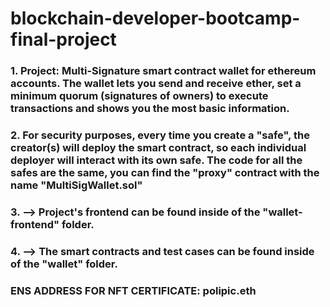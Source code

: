 # blockchain-developer-bootcamp-final-project

### 1. Project: Multi-Signature smart contract wallet for ethereum accounts. The wallet lets you send and receive ether, set a minimum quorum (signatures of owners) to execute transactions and shows you the most basic information. 

### 2. For security purposes, every time you create a "safe", the creator(s) will deploy the smart contract, so each individual deployer will interact with its own safe. The code for all the safes are the same, you can find the "proxy" contract with the name "MultiSigWallet.sol"

### 3. --> Project's frontend can be found inside of the "wallet-frontend" folder.

### 4. --> The smart contracts and test cases can be found inside of the "wallet" folder.


### ENS ADDRESS FOR NFT CERTIFICATE: polipic.eth
